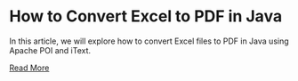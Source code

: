 # How to Convert Excel to PDF in Java
In this article, we will explore how to convert Excel files to PDF in Java using Apache POI and iText.

[Read More](http://wynntech.me/index.php/2024/04/27/converting-excel-to-pdf-in-java/)
